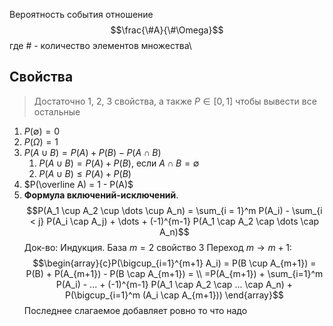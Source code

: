Вероятность события отношение $$\frac{\#A}{\#\Omega}$$
где $\#$ - количество элементов множества\

## Свойства
> Достаточно 1, 2, 3 свойства, а также $P \in [0, 1]$ чтобы вывести все остальные
1. $P(\emptyset) = 0$
2. $P(\Omega) = 1$ 
3. $P(A \cup B) = P(A) + P(B) - P(A \cap B)$  
	1. $P(A \cup B) = P(A) + P(B)$, если $A \cap B = \emptyset$ 
	2. $P(A \cup B) \leq P(A) + P(B)$
4. $P(\overline A) = 1 - P(A)$
5. **Формула включений-исключений**. $$P(A_1 \cup A_2 \cup  \dots \cup A_n) = \sum_{i = 1}^m P(A_i)  - \sum_{i < j} P(A_i \cap A_j) + \dots + (-1)^{m-1} P(A_1 \cap A_2 \cap \dots \cap A_n)$$
	Док-во:
	Индукция. База $m = 2$ свойство 3
	Переход $m \to m+1$: $$\begin{array}{c}P(\bigcup_{i=1}^{m+1} A_i) = P(B \cup A_{m+1}) = P(B) + P(A_{m+1}) - P(B \cap A_{m+1}) = \\ =P(A_{m+1}) + \sum_{i=1}^m P(A_i) - ... + (-1)^{m-1} P(A_1 \cap A_2 \cap ... \cap A_n) + P(\bigcup_{i=1}^m (A_i \cap A_{m+1})) \end{array}$$
	Последнее слагаемое добавляет ровно то что надо